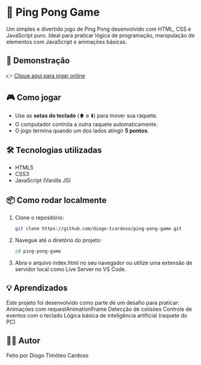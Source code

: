 # 🏓 Ping Pong Game

Um simples e divertido jogo de Ping Pong desenvolvido com HTML, CSS e JavaScript puro. Ideal para praticar lógica de programação, manipulação de elementos com JavaScript e animações básicas.

## 🚀 Demonstração

👉 [Clique aqui para jogar online](https://diogo-tcardoso.github.io/ping-pong-game/)

## 🎮 Como jogar

- Use as **setas do teclado** (⬆️ e ⬇️) para mover sua raquete.
- O computador controla a outra raquete automaticamente.
- O jogo termina quando um dos lados atingir **5 pontos**.

## 🛠️ Tecnologias utilizadas

- HTML5
- CSS3
- JavaScript (Vanilla JS)

## 📦 Como rodar localmente

1. Clone o repositório:
   ```bash
   git clone https://github.com/diogo-tcardoso/ping-pong-game.git
   
2. Navegue até o diretório do projeto:
   ```bash
   cd ping-pong-game
   ```
3. Abra o arquivo index.html no seu navegador ou utilize uma extensão de servidor local como Live Server no VS Code.

## 💡 Aprendizados
Este projeto foi desenvolvido como parte de um desafio para praticar:
Animações com requestAnimationFrame
Detecção de colisões
Controle de eventos com o teclado
Lógica básica de inteligência artificial (raquete do PC)

## 🧑‍💻 Autor
Feito por Diogo Timóteo Cardoso
